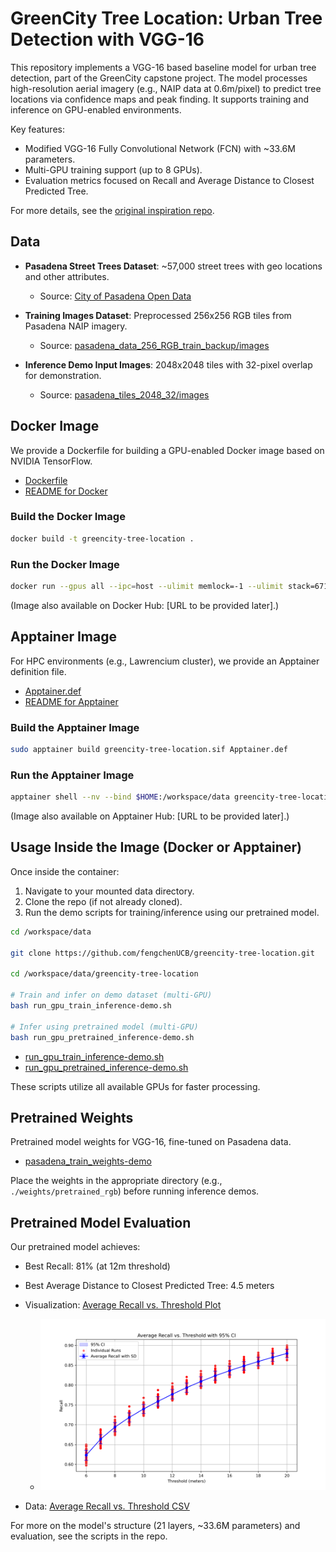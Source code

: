 # GreenCity Tree Location: Urban Tree Detection with VGG-16

This repository implements a VGG-16 based baseline model for urban tree detection, part of the GreenCity capstone project. The model processes high-resolution aerial imagery (e.g., NAIP data at 0.6m/pixel) to predict tree locations via confidence maps and peak finding. It supports training and inference on GPU-enabled environments.

Key features:
- Modified VGG-16 Fully Convolutional Network (FCN) with ~33.6M parameters.
- Multi-GPU training support (up to 8 GPUs).
- Evaluation metrics focused on Recall and Average Distance to Closest Predicted Tree.

For more details, see the [original inspiration repo](https://github.com/jonathanventura/urban-tree-detection).

## Data
- **Pasadena Street Trees Dataset**: ~57,000 street trees with geo locations and other attributes.
  - Source: [City of Pasadena Open Data](https://data.cityofpasadena.net/datasets/593b88391b614123890f54a1db8fbf55_0/about)

- **Training Images Dataset**: Preprocessed 256x256 RGB tiles from Pasadena NAIP imagery.
  - Source: [pasadena_data_256_RGB_train_backup/images](pasadena_data_256_RGB_train_backup/images)

- **Inference Demo Input Images**: 2048x2048 tiles with 32-pixel overlap for demonstration.
  - Source: [pasadena_tiles_2048_32/images](pasadena_tiles_2048_32/images)


## Docker Image
We provide a Dockerfile for building a GPU-enabled Docker image based on NVIDIA TensorFlow.

- [Dockerfile](DockerImage/Dockerfile)
- [README for Docker](DockerImage/README.md)

### Build the Docker Image
```bash
docker build -t greencity-tree-location .
```

### Run the Docker Image
```bash
docker run --gpus all --ipc=host --ulimit memlock=-1 --ulimit stack=67108864 -it -v $HOME:/workspace/data greencity-tree-location
```

(Image also available on Docker Hub: [URL to be provided later].)

## Apptainer Image
For HPC environments (e.g., Lawrencium cluster), we provide an Apptainer definition file.

- [Apptainer.def](DockerImage/Apptainer.def)
- [README for Apptainer](DockerImage/README_Apptainer.md)

### Build the Apptainer Image
```bash
sudo apptainer build greencity-tree-location.sif Apptainer.def
```

### Run the Apptainer Image
```bash
apptainer shell --nv --bind $HOME:/workspace/data greencity-tree-location.sif
```

(Image also available on Apptainer Hub: [URL to be provided later].)

## Usage Inside the Image (Docker or Apptainer)
Once inside the container:
1. Navigate to your mounted data directory.
2. Clone the repo (if not already cloned).
3. Run the demo scripts for training/inference using our pretrained model.

```bash
cd /workspace/data

git clone https://github.com/fengchenUCB/greencity-tree-location.git

cd /workspace/data/greencity-tree-location

# Train and infer on demo dataset (multi-GPU)
bash run_gpu_train_inference-demo.sh

# Infer using pretrained model (multi-GPU)
bash run_gpu_pretrained_inference-demo.sh
```

- [run_gpu_train_inference-demo.sh](run_gpu_train_inference-demo.sh)
- [run_gpu_pretrained_inference-demo.sh](run_gpu_pretrained_inference-demo.sh)

These scripts utilize all available GPUs for faster processing.


## Pretrained Weights
Pretrained model weights for VGG-16, fine-tuned on Pasadena data.

- [pasadena_train_weights-demo](pasadena_train_weights-demo)

Place the weights in the appropriate directory (e.g., `./weights/pretrained_rgb`) before running inference demos.



## Pretrained Model Evaluation
Our pretrained model achieves:
- Best Recall: 81% (at 12m threshold)
- Best Average Distance to Closest Predicted Tree: 4.5 meters

- Visualization: [Average Recall vs. Threshold Plot](viz/average_recall_threshold_plot.png)
  - ![image](viz/average_recall_threshold_plot.png)
- Data: [Average Recall vs. Threshold CSV](viz/average_recall_threshold_data.csv)

For more on the model's structure (21 layers, ~33.6M parameters) and evaluation, see the scripts in the repo.
